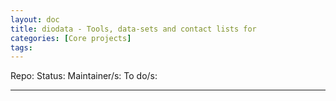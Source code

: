 ```yaml
---
layout: doc
title: diodata - Tools, data-sets and contact lists for 
categories: [Core projects]
tags: 
---
```

Repo:
Status:
Maintainer/s: 
To do/s:

---